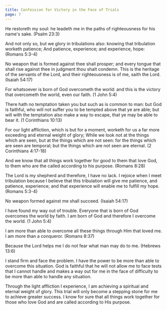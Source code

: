```yaml
---
title: Confession for Victory in the Face of Trials
page: 7
---
```


He restoreth my soul: he leadeth me in the paths of righteousness for his name's sake. (Psalm 23:3)

And not only so, but we glory in tribulations also: knowing that tribulation worketh patience; And patience, experience; and experience, hope: (Romans 5:3-4)

No weapon that is formed against thee shall prosper; and every tongue that shall rise against thee in judgment thou shalt condemn. This is the heritage of the servants of the Lord, and their righteousness is of me, saith the Lord. (Isaiah 54:17)

For whatsoever is born of God overcometh the world: and this is the victory that overcometh the world, even our faith. (1 John 5:4)

There hath no temptation taken you but such as is common to man: but God is faithful, who will not suffer you to be tempted above that ye are able; but will with the temptation also make a way to escape, that ye may be able to bear it. (1 Corinthians 10:13)

For our light affliction, which is but for a moment, worketh for us a far more exceeding and eternal weight of glory; While we look not at the things which are seen, but at the things which are not seen: for the things which are seen are temporal; but the things which are not seen are eternal. (2 Corinthians 4:17-18)

And we know that all things work together for good to them that love God, to them who are the called according to his purpose. (Romans 8:28)

The Lord is my shepherd and therefore, I have no lack. I rejoice when I meet tribulation because I believe that this tribulation will give me patience, and patience, experience; and that experience will enable me to fulfill my hope. (Romans 5:3-4)

No weapon formed against me shall succeed. (Isaiah 54:17)

I have found my way out of trouble. Everyone that is born of God overcomes the world by faith. I am born of God and therefore I overcome the world. (1 John 5:4)

I am more than able to overcome all these things through Him that loved me. I am more than a conqueror. (Romans 8:37)

Because the Lord helps me I do not fear what man may do to me. (Hebrews 13:6)

I stand firm and face the problem. I have the power to be more than able to overcome this situation. God is faithful that he will not allow me to face tests that I cannot handle and makes a way out for me in the face of difficulty to be more than able to handle any situation.

Through the light affliction I experience, I am achieving a spiritual and eternal weight of glory. This trial will only become a stepping stone for me to achieve greater success. I know for sure that all things work together for those who love God and are called according to His purpose.
